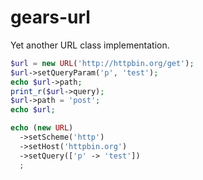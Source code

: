 # gears-url
Yet another URL class implementation.

``` php
$url = new URL('http://httpbin.org/get');
$url->setQueryParam('p', 'test');
echo $url->path;
print_r($url->query);
$url->path = 'post';
echo $url;
```

``` php
echo (new URL)
  ->setScheme('http')
  ->setHost('httpbin.org')
  ->setQuery(['p' -> 'test'])
  ;
```
